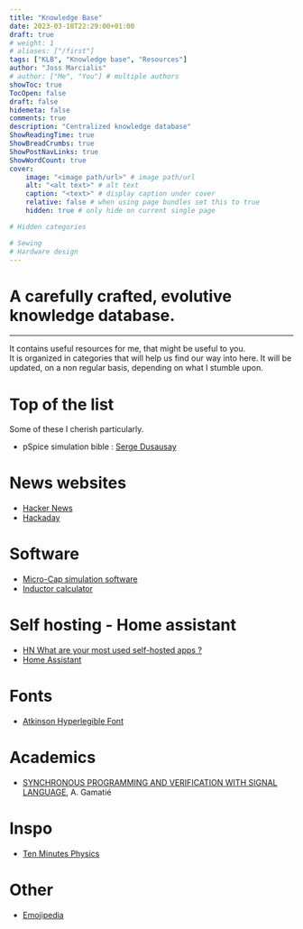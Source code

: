 ```yaml
---
title: "Knowledge Base"
date: 2023-03-18T22:29:00+01:00
draft: true
# weight: 1
# aliases: ["/first"]
tags: ["KLB", "Knowledge base", "Resources"]
author: "Joss Marcialis"
# author: ["Me", "You"] # multiple authors
showToc: true
TocOpen: false
draft: false
hidemeta: false
comments: true
description: "Centralized knowledge database"
ShowReadingTime: true
ShowBreadCrumbs: true
ShowPostNavLinks: true
ShowWordCount: true
cover:
    image: "<image path/url>" # image path/url
    alt: "<alt text>" # alt text
    caption: "<text>" # display caption under cover
    relative: false # when using page bundles set this to true
    hidden: true # only hide on current single page

# Hidden categories

# Sewing    
# Hardware design
---
```


# A carefully crafted, evolutive knowledge database.
---
It contains useful resources for me, that might be useful to you.  
It is organized in categories that will help us find our way into here.
It will be updated, on a non regular basis, depending on what I stumble upon.


# Top of the list
Some of these I cherish particularly.

- pSpice simulation bible : [Serge Dusausay](http://serge.dusausay.free.fr/index.html)

# News websites
- [Hacker News](https://news.ycombinator.com/)
- [Hackaday](https://hackaday.com/)

# Software
- [Micro-Cap simulation software](http://www.spectrum-soft.com/download/download.shtm)
- [Inductor calculator](https://hamwaves.com/inductance/en/index.html)


# Self hosting - Home assistant
- [HN What are your most used self-hosted apps ?](https://news.ycombinator.com/item?id=31260061)
- [Home Assistant](https://www.home-assistant.io/)

# Fonts
- [Atkinson Hyperlegible Font](https://brailleinstitute.org/freefont)

# Academics
- [SYNCHRONOUS PROGRAMMING AND VERIFICATION WITH SIGNAL LANGUAGE](https://www.lirmm.fr/~gamatie/pages/polytech-montpellier-FV-2021.html), A. Gamatié

# Inspo
- [Ten Minutes Physics](https://matthias-research.github.io/pages/tenMinutePhysics/index.html)

# Other
- [Emojipedia](https://emojipedia.org/)